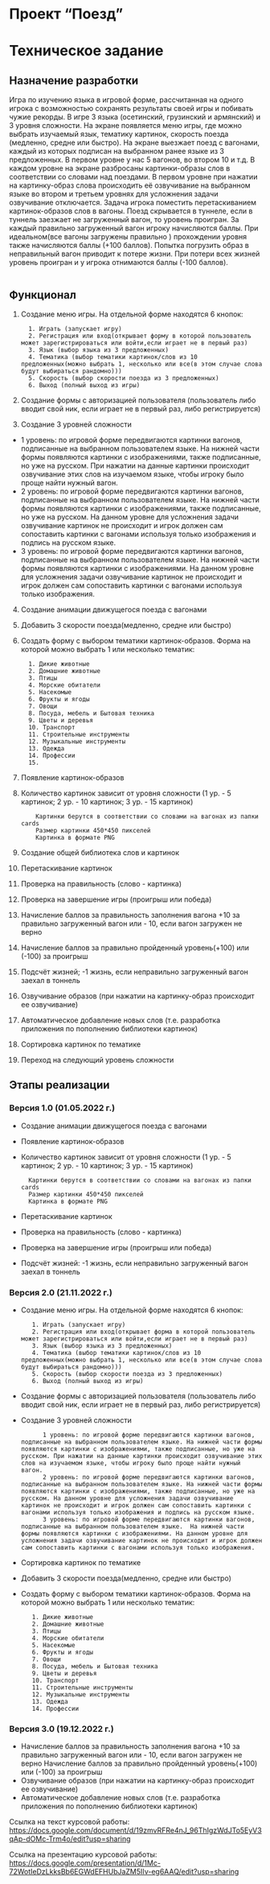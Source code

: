 # Проект “Поезд”

# Техническое задание

## Назначение разработки 
Игра по изучению языка в игровой форме, рассчитанная на одного игрока с возможностью сохранять результаты своей игры и побивать чужие рекорды. В игре 3 языка (осетинский, грузинский и армянский) и 3 уровня сложности. На экране появляется меню игры, где можно выбрать изучаемый язык, тематику картинок, скорость поезда (медленно, средне или быстро). На экране выезжает поезд с вагонами, каждый из которых подписан на выбранном ранее языке из 3 предложенных. В первом уровне у нас 5 вагонов, во втором 10 и т.д. В каждом уровне на экране разбросаны картинки-образы слов в соответствии со словами над поездами. В первом уровне при нажатии на картинку-образ слова происходить её озвучивание на выбранном языке во втором и третьем уровнях для усложнения задачи озвучивание отключается. Задача игрока поместить перетаскиванием картинок-образов слов в вагоны. Поезд скрывается в туннеле, если в туннель заезжает не загруженный вагон, то уровень проигран. За каждый правильно загруженный вагон игроку начисляются баллы. При идеальном(все вагоны загружены правильно ) прохождении уровня также начисляются баллы (+100 баллов). Попытка погрузить образ в неправильный вагон приводит к потере жизни. При потери всех жизней уровень проигран и у игрока отнимаются баллы (-100 баллов). 

<image src="/img.png" alt="">

## Функционал
1. Создание меню игры. На отдельной форме находятся 6 кнопок:

         1. Играть (запускает игру)
         2. Регистрация или вход(открывает форму в которой пользователь может зарегистрироваться или войти,если играет не в первый раз)
         3. Язык (выбор языка из 3 предложенных)
         4. Тематика (выбор тематики картинок/слов из 10 предложенных(можно выбрать 1, несколько или все(в этом случае слова будут выбираться рандомно)))
         5. Скорость (выбор скорости поезда из 3 предложенных)
         6. Выход (полный выход из игры)

2. Создание формы с авторизацией пользователя (пользователь либо вводит свой ник, если играет не в первый раз, либо регистрируется)
3. Создание 3 уровней сложности
* 1 уровень: по игровой форме передвигаются картинки вагонов, подписанные на выбранном пользователем языке. На нижней части формы появляются картинки с изображениями, также подписанные, но уже на русском. При нажатии на данные картинки происходит озвучивание этих слов на изучаемом языке, чтобы игроку было проще найти нужный вагон. 
* 2 уровень: по игровой форме передвигаются картинки вагонов, подписанные на выбранном пользователем языке. На нижней части формы появляются картинки с изображениями, также подписанные, но уже на русском. На данном уровне для усложнения задачи озвучивание картинок не происходит и игрок должен сам сопоставить картинки с вагонами используя только изображения и подпись на русском языке.
* 3 уровень: по игровой форме передвигаются картинки вагонов, подписанные на выбранном пользователем языке.  На нижней части формы появляются картинки с изображениями. На данном уровне для усложнения задачи озвучивание картинок не происходит и игрок должен сам сопоставить картинки с вагонами используя только изображения.
4. Создание анимации движущегося поезда с вагонами
5. Добавить 3 скорости поезда(медленно, средне или быстро)
6. Создать форму с выбором тематики картинок-образов. Форма на которой можно выбрать 1 или несколько тематик:

         1. Дикие животные
         2. Домашние животные
         3. Птицы
         4. Морские обитатели
         5. Насекомые
         6. Фрукты и ягоды
         7. Овощи
         8. Посуда, мебель и Бытовая техника
         9. Цветы и деревья
         10. Транспорт
         11. Строительные инструменты
         12. Музыкальные инструменты
         13. Одежда
         14. Профессии
         15. 
7. Появление картинок-образов
8. Количество картинок зависит от уровня сложности (1 ур. - 5 картинок; 2 ур. - 10 картинок; 3 ур. - 15 картинок)

           Картинки берутся в соответствии со словами на вагонах из папки cards
           Размер картинки 450*450 пикселей
           Картинка в формате PNG
           
9. Создание общей библиотека слов и картинок
10. Перетаскивание картинок
11. Проверка на правильность (слово - картинка)
12. Проверка на завершение игры (проигрыш или победа)
13. Начисление баллов за правильность заполнения вагона +10 за правильно загруженный вагон или - 10, если вагон загружен не верно
14. Начисление баллов за правильно пройденный уровень(+100) или (-100) за проигрыш
15. Подсчёт жизней; -1 жизнь, если неправильно загруженный вагон заехал в тоннель
16. Озвучивание образов (при нажатии на картинку-образ происходит ее озвучивание)
17. Автоматическое добавление новых слов (т.е. разработка приложения по пополнению библиотеки картинок)
18. Сортировка картинок по тематике
19. Переход на следующий уровень сложности 

## Этапы реализации

### Версия 1.0 (01.05.2022 г.)

* Создание анимации движущегося поезда с вагонами
* Появление картинок-образов
* Количество картинок зависит от уровня сложности (1 ур. - 5 картинок; 2 ур. - 10 картинок; 3 ур. - 15 картинок)

        Картинки берутся в соответствии со словами на вагонах из папки cards
        Размер картинки 450*450 пикселей
        Картинка в формате PNG
        
* Перетаскивание картинок
* Проверка на правильность (слово - картинка)
* Проверка на завершение игры (проигрыш или победа)
* Подсчёт жизней: -1 жизнь, если неправильно загруженный вагон заехал в тоннель


### Версия 2.0 (21.11.2022 г.)

* Создание меню игры. На отдельной форме находятся 6 кнопок:

         1. Играть (запускает игру)
         2. Регистрация или вход(открывает форма в которой пользователь может зарегистрироваться или войти,если играет не в первый раз)
         3. Язык (выбор языка из 3 предложенных)
         4. Тематика (выбор тематики картинок/слов из 10 предложенных(можно выбрать 1, несколько или все(в этом случае слова будут выбираться рандомно)))
         5. Скорость (выбор скорости поезда из 3 предложенных)
         6. Выход (полный выход из игры)

* Создание формы с авторизацией пользователя (пользователь либо вводит свой ник, если играет не в первый раз, либо регистрируется)
* Создание 3 уровней сложности

            1 уровень: по игровой форме передвигаются картинки вагонов, подписанные на выбранном пользователем языке. На нижней части формы появляются картинки с изображениями, также подписанные, но уже на русском. При нажатии на данные картинки происходит озвучивание этих слов на изучаемом языке, чтобы игроку было проще найти нужный вагон. 
            2 уровень: по игровой форме передвигаются картинки вагонов, подписанные на выбранном пользователем языке. На нижней части формы появляются картинки с изображениями, также подписанные, но уже на русском. На данном уровне для усложнения задачи озвучивание картинок не происходит и игрок должен сам сопоставить картинки с вагонами используя только изображения и подпись на русском языке.
            3 уровень: по игровой форме передвигаются картинки вагонов, подписанные на выбранном пользователем языке.  На нижней части формы появляются картинки с изображениями. На данном уровне для усложнения задачи озвучивание картинок не происходит и игрок должен сам сопоставить картинки с вагонами используя только изображения.
            
* Сортировка картинок по тематике
* Добавить 3 скорости поезда(медленно, средне или быстро)
* Создать форму с выбором тематики картинок-образов. Форма на которой можно выбрать 1 или несколько тематик:

         1. Дикие животные
         2. Домашние животные
         3. Птицы
         4. Морские обитатели
         5. Насекомые
         6. Фрукты и ягоды
         7. Овощи
         8. Посуда, мебель и Бытовая техника
         9. Цветы и деревья
         10. Транспорт
         11. Строительные инструменты
         12. Музыкальные инструменты
         13. Одежда
         14. Профессии
         
### Версия 3.0 (19.12.2022 г.)

* Начисление баллов за правильность заполнения вагона +10 за правильно загруженный вагон или - 10, если вагон загружен не верно
Начисление баллов за правильно пройденный уровень(+100) или (-100) за проигрыш
* Озвучивание образов (при нажатии на картинку-образ происходит ее озвучивание)
* Автоматическое добавление новых слов (т.е. разработка приложения по пополнению библиотеки картинок)



Ссылка на текст курсовой работы: https://docs.google.com/document/d/19zmvRFRe4nJ_96ThIgzWdJTo5EyV3qAp-dOMc-Trm4o/edit?usp=sharing 

Ссылка на презентацию курсовой работы: https://docs.google.com/presentation/d/1Mc-72WotIeDzLkksBb6EGWdEFHUbJaZM5IIv-eg6AAQ/edit?usp=sharing
